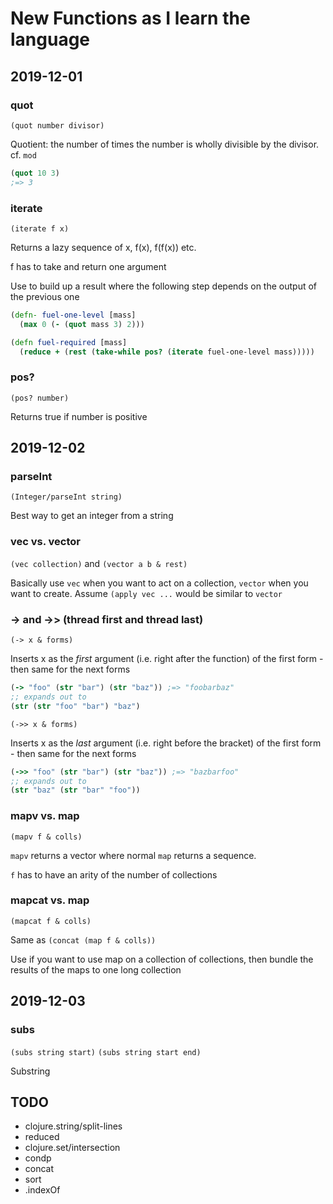 # New Functions as I learn the language

## 2019-12-01

### quot
`(quot number divisor)`

Quotient: the number of times the number is wholly divisible by the divisor. cf. `mod`

```clj
(quot 10 3)
;=> 3
```

### iterate
`(iterate f x)`

Returns a lazy sequence of x, f(x), f(f(x)) etc.

f has to take and return one argument

Use to build up a result where the following step depends on the output of the previous one

```clj
(defn- fuel-one-level [mass]
  (max 0 (- (quot mass 3) 2)))

(defn fuel-required [mass]
  (reduce + (rest (take-while pos? (iterate fuel-one-level mass)))))
```

### pos?
`(pos? number)`

Returns true if number is positive

## 2019-12-02

### parseInt
`(Integer/parseInt string)`

Best way to get an integer from a string

### vec vs. vector
`(vec collection)` and `(vector a b & rest)`

Basically use `vec` when you want to act on a collection, `vector` when you
 want to create. Assume `(apply vec ...` would be similar to `vector`

### -> and ->> (thread first and thread last)
`(-> x & forms)` 

Inserts x as the _first_ argument (i.e. right after the function) of the
 first form - then same for the next forms
 
```clj
(-> "foo" (str "bar") (str "baz")) ;=> "foobarbaz"
;; expands out to
(str (str "foo" "bar") "baz")
```

`(->> x & forms)`

Inserts x as the _last_ argument (i.e. right before the bracket) of the
 first form - then same for the next forms
 
```clj
(->> "foo" (str "bar") (str "baz")) ;=> "bazbarfoo"
;; expands out to
(str "baz" (str "bar" "foo"))
```

###  mapv vs. map
`(mapv f & colls)`

`mapv` returns a vector where normal `map` returns a sequence.

`f` has to have an arity of the number of collections

### mapcat vs. map
`(mapcat f & colls)`

Same as `(concat (map f & colls))`

Use if you want to use map on a collection of collections, then bundle the
 results of the maps to one long collection

## 2019-12-03
### subs
`(subs string start)` `(subs string start end)`

Substring

## TODO
* clojure.string/split-lines
* reduced
* clojure.set/intersection
* condp
* concat
* sort
* .indexOf
